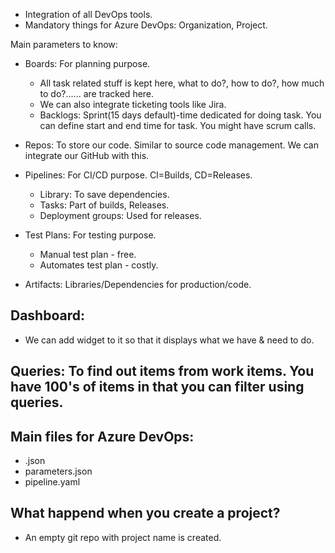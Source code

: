 * Integration of all DevOps tools.
* Mandatory things for Azure DevOps: Organization, Project.

Main parameters to know:
* Boards: For planning purpose.
	* All task related stuff is kept here, what to do?, how to do?, how much to do?...... are tracked here.
	* We can also integrate ticketing tools like Jira.
	* Backlogs: Sprint(15 days default)-time dedicated for doing task. You can define start and end time for task. You might have scrum calls.

* Repos: To store our code. Similar to source code management. We can integrate our GitHub with this.

* Pipelines: For CI/CD purpose. CI=Builds, CD=Releases.
	* Library: To save dependencies.
	* Tasks: Part of builds, Releases.
	* Deployment groups: Used for releases.

* Test Plans: For testing purpose.
	* Manual test plan - free.
	* Automates test plan - costly.

* Artifacts: Libraries/Dependencies for production/code.

Dashboard:
--
* We can add widget to it so that it displays what we have & need to do.

Queries: To find out items from work items. You have 100's of items in that you can filter using queries.
--

Main files for Azure DevOps:
--
* .json 
* parameters.json 
* pipeline.yaml

What happend when you create a project?
--
* An empty git repo with project name is created.
